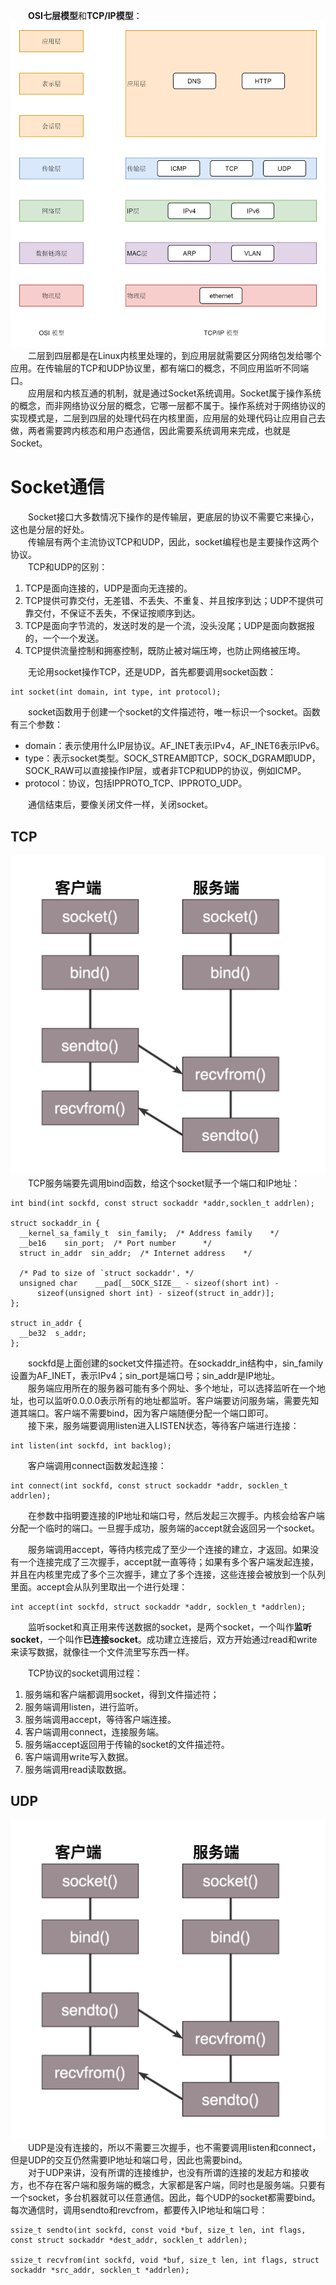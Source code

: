&emsp;&emsp;**OSI七层模型**和**TCP/IP模型**：  
![](asserts/网络模型.png)  
&emsp;&emsp;二层到四层都是在Linux内核里处理的，到应用层就需要区分网络包发给哪个应用。在传输层的TCP和UDP协议里，都有端口的概念，不同应用监听不同端口。  
&emsp;&emsp;应用层和内核互通的机制，就是通过Socket系统调用。Socket属于操作系统的概念，而非网络协议分层的概念，它哪一层都不属于。操作系统对于网络协议的实现模式是，二层到四层的处理代码在内核里面，应用层的处理代码让应用自己去做，两者需要跨内核态和用户态通信，因此需要系统调用来完成，也就是Socket。  

# Socket通信
&emsp;&emsp;Socket接口大多数情况下操作的是传输层，更底层的协议不需要它来操心，这也是分层的好处。  
&emsp;&emsp;传输层有两个主流协议TCP和UDP，因此，socket编程也是主要操作这两个协议。  
&emsp;&emsp;TCP和UDP的区别：
1. TCP是面向连接的，UDP是面向无连接的。
2. TCP提供可靠交付，无差错、不丢失、不重复、并且按序到达；UDP不提供可靠交付，不保证不丢失，不保证按顺序到达。
3. TCP是面向字节流的，发送时发的是一个流，没头没尾；UDP是面向数据报的，一个一个发送。
4. TCP提供流量控制和拥塞控制，既防止被对端压垮，也防止网络被压垮。

&emsp;&emsp;无论用socket操作TCP，还是UDP，首先都要调用socket函数：  
```
int socket(int domain, int type, int protocol);
```  
&emsp;&emsp;socket函数用于创建一个socket的文件描述符，唯一标识一个socket。函数有三个参数：
* domain：表示使用什么IP层协议。AF_INET表示IPv4，AF_INET6表示IPv6。
* type：表示socket类型。SOCK_STREAM即TCP，SOCK_DGRAM即UDP，SOCK_RAW可以直接操作IP层，或者非TCP和UDP的协议，例如ICMP。
* protocol：协议，包括IPPROTO_TCP、IPPROTO_UDP。

&emsp;&emsp;通信结束后，要像关闭文件一样，关闭socket。  

## TCP
![](asserts/UDP_Socket.jpg)  
&emsp;&emsp;TCP服务端要先调用bind函数，给这个socket赋予一个端口和IP地址：  
```
int bind(int sockfd, const struct sockaddr *addr,socklen_t addrlen);

struct sockaddr_in {
  __kernel_sa_family_t  sin_family;  /* Address family    */
  __be16    sin_port;  /* Port number      */
  struct in_addr  sin_addr;  /* Internet address    */

  /* Pad to size of `struct sockaddr'. */
  unsigned char    __pad[__SOCK_SIZE__ - sizeof(short int) -
      sizeof(unsigned short int) - sizeof(struct in_addr)];
};

struct in_addr {
  __be32  s_addr;
};
```  
&emsp;&emsp;sockfd是上面创建的socket文件描述符。在sockaddr_in结构中，sin_family设置为AF_INET，表示IPv4；sin_port是端口号；sin_addr是IP地址。  
&emsp;&emsp;服务端应用所在的服务器可能有多个网址、多个地址，可以选择监听在一个地址，也可以监听0.0.0.0表示所有的地址都监听。客户端要访问服务端，需要先知道其端口。客户端不需要bind，因为客户端随便分配一个端口即可。  
&emsp;&emsp;接下来，服务端要调用listen进入LISTEN状态，等待客户端进行连接：  
```
int listen(int sockfd, int backlog);
```  
  
&emsp;&emsp;客户端调用connect函数发起连接：  
```
int connect(int sockfd, const struct sockaddr *addr, socklen_t addrlen);
```  
&emsp;&emsp;在参数中指明要连接的IP地址和端口号，然后发起三次握手。内核会给客户端分配一个临时的端口。一旦握手成功，服务端的accept就会返回另一个socket。  
  
&emsp;&emsp;服务端调用accept，等待内核完成了至少一个连接的建立，才返回。如果没有一个连接完成了三次握手，accept就一直等待；如果有多个客户端发起连接，并且在内核里完成了多个三次握手，建立了多个连接，这些连接会被放到一个队列里面。accept会从队列里取出一个进行处理：  
```
int accept(int sockfd, struct sockaddr *addr, socklen_t *addrlen);
```  
  
&emsp;&emsp;监听socket和真正用来传送数据的socket，是两个socket，一个叫作**监听socket**，一个叫作**已连接socket**。成功建立连接后，双方开始通过read和write来读写数据，就像往一个文件流里写东西一样。  
  
&emsp;&emsp;TCP协议的socket调用过程：  
1. 服务端和客户端都调用socket，得到文件描述符；
2. 服务端调用listen，进行监听。
3. 服务端调用accept，等待客户端连接。
4. 客户端调用connect，连接服务端。
5. 服务端accept返回用于传输的socket的文件描述符。
6. 客户端调用write写入数据。
7. 服务端调用read读取数据。


## UDP
![](asserts/UDP_Socket.jpg)  
&emsp;&emsp;UDP是没有连接的，所以不需要三次握手，也不需要调用listen和connect，但是UDP的交互仍然需要IP地址和端口号，因此也需要bind。  
&emsp;&emsp;对于UDP来讲，没有所谓的连接维护，也没有所谓的连接的发起方和接收方，也不存在客户端和服务端的概念，大家都是客户端，同时也是服务端。只要有一个socket，多台机器就可以任意通信。因此，每个UDP的socket都需要bind。每次通信时，调用sendto和revcfrom，都要传入IP地址和端口号：  
```
ssize_t sendto(int sockfd, const void *buf, size_t len, int flags, const struct sockaddr *dest_addr, socklen_t addrlen);

ssize_t recvfrom(int sockfd, void *buf, size_t len, int flags, struct sockaddr *src_addr, socklen_t *addrlen);
```  
  